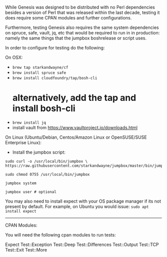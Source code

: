While Genesis was designed to be distributed with no Perl dependencies besides
a version of Perl that was released within the last decade, testing it does
require some CPAN modules and further configurations.

Furthermore, testing Genesis also requires the same system dependencies on
spruce, safe, vault, jq, etc that would be required to run in in production:
namely the same things that the jumpbox boshrelease or script uses.

In order to configure for testing do the following:

On OSX:
  * `brew tap starkandwayne/cf`
  * `brew install spruce safe`
  * `brew install cloudfoundry/tap/bosh-cli` 
    # alternatively, add the tap and install bosh-cli
  * `brew install jq`
  * install vault from https://www.vaultproject.io/downloads.html

On Linux (Ubuntu/Debian, Centos/Amazon Linux or OpenSUSE/SUSE Enterprise Linux):
  * Install the jumpbox script:

  ```
  sudo curl -o /usr/local/bin/jumpbox \
  https://raw.githubusercontent.com/starkandwayne/jumpbox/master/bin/jumpbox

  sudo chmod 0755 /usr/local/bin/jumpbox

  jumpbox system

  jumpbox user # optional
  ```

  You may also need to install expect with your OS package manager if its not
  present by default.  For example, on Ubuntu you would issue:
  `sudo apt install expect`

---

CPAN Modules:

You will need the following cpan modules to run tests:

Expect
Test::Exception
Test::Deep
Test::Differences
Test::Output
Test::TCP
Test::Exit
Test::More

